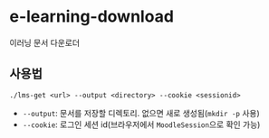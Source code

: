 # e-learning-download
이러닝 문서 다운로더

## 사용법

~~~
./lms-get <url> --output <directory> --cookie <sessionid>
~~~

- `--output`: 문서를 저장할 디렉토리. 없으면 새로 생성됨(`mkdir -p` 사용)
- `--cookie`: 로그인 세션 id(브라우저에서 `MoodleSession`으로 확인 가능)
